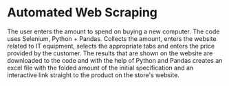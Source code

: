 # Automated Web Scraping
The user enters the amount to spend on buying a new computer. The code uses Selenium, Python + Pandas. Collects the amount, enters the website related to IT equipment, selects the appropriate tabs and enters the price provided by the customer. The results that are shown on the website are downloaded to the code and with the help of Python and Pandas creates an excel file with the folded amount of the initial specification and an interactive link straight to the product on the store's website.
